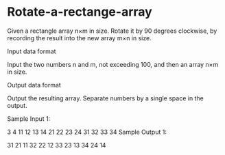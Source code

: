 # Rotate-a-rectange-array
Given a rectangle array n×m in size. Rotate it by 90 degrees clockwise, by recording the result into the new array m×n in size.

Input data format

Input the two numbers n and m, not exceeding 100, and then an array n×m in size.

Output data format

Output the resulting array. Separate numbers by a single space in the output.

Sample Input 1:

3 4
11 12 13 14
21 22 23 24
31 32 33 34
Sample Output 1:

31 21 11 
32 22 12 
33 23 13 
34 24 14
